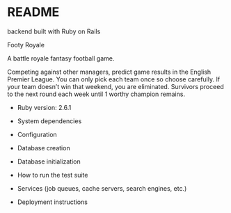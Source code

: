 # README

backend built with Ruby on Rails

Footy Royale

A battle royale fantasy football game. 

Competing against other managers, predict game results in the English Premier League. You can only pick each team once so choose carefully. If your team doesn’t win that weekend, you are eliminated. Survivors proceed to the next round each week until 1 worthy champion remains.



* Ruby version: 2.6.1

* System dependencies

* Configuration

* Database creation

* Database initialization

* How to run the test suite

* Services (job queues, cache servers, search engines, etc.)

* Deployment instructions



